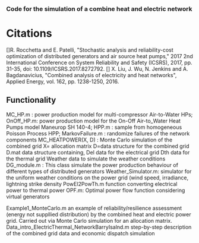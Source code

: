 ### Code for the simulation of a combine heat and electric network

# Citations
[]R. Rocchetta and E. Patelli, "Stochastic analysis and reliability-cost optimization of distributed generators and air source heat pumps," 2017 2nd International Conference on System Reliability and Safety (ICSRS), 2017, pp. 31-35, doi: 10.1109/ICSRS.2017.8272792.
[] X. Liu, J. Wu, N. Jenkins and A. Bagdanavicius, "Combined analysis of electricity and heat networks", Applied Energy, vol. 162, pp. 1238-1250, 2016.

## Functionality
MC_HP.m : power production model for multi-compressor Air-to-Water HPs;
OnOff_HP.m: power production model for the On-Off Air-to_Water Heat Pumps model Maneurop SH 140-4;
HPP.m : sample from homogeneous Poisson Process HPP;
MarkovFailure.m : randomize failures of the network components
MC_HEATPOWER(X, D) : Monte Carlo simulation of the combined grid X= allocation matrix D=data structure for the combined grid
D.mat data structure containing,
Del data for the electrical grid
Dth data for the thermal grid 
Weather data to simulate the weather conditions
DG_module.m : This class simulate the power production behaviour of different types of distributed generators
Weather_Simulator.m: simulator for the uniform weather conditions on the power grid (wind speed, irradiance, lightning strike density
PowEl2PowTh.m   function converting electrical power to thermal power
OPF.m: Optimal power flow function considering virtual generators
 
 
 Example1_MonteCarlo.m  an example of reliability/resilience assessment (energy not suppllied distribution) by the combined heat and electric power grid. Carried out via Monte Carlo simulation for an allocation matrix.
 Data_intro_ElectricThermal_NetworkBarryIsalnd.m step-by-step description of the combined grid data and economic dispatch simulation 
